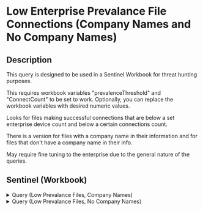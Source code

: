 # Low Enterprise Prevalance File Connections (Company Names and No Company Names)

## Description

This query is designed to be used in a Sentinel Workbook for threat hunting purposes. 

This requires workbook variables "prevalenceThreshold" and "ConnectCount" to be set to work. Optionally, you can replace the workbook variables with desired numeric values.

Looks for files making successful connections that are below a set enterprise device count and below a certain connections count.

There is a version for files with a company name in their information and for files that don't have a company name in their info.

May require fine tuning to the enterprise due to the general nature of the queries.

## Sentinel (Workbook)
<details>
<summary> Query (Low Prevalance Files, Company Names) </summary>
<br>
  
``` KQL
DeviceNetworkEvents
| where ActionType == "ConnectionSuccess"
| where isnotempty(InitiatingProcessVersionInfoCompanyName)
// Insert Exclusions Here
| where RemoteIP != "127.0.0.1"
| where not(RemoteUrl has_any ("googleapis", "windowsupdate", "microsoft", "microsoftonline", "officeapps", "google", "office", "office365"))
// End Exclusions
| summarize 
    Devices = makeset(DeviceName),
    DeviceCount = dcount(DeviceName),
    ObservedIPs = makeset(RemoteIP),
    ObservedURLs = makeset(RemoteUrl),
    ObservedFileNames = makeset(InitiatingProcessFileName),
    ObservedFolderPaths = makeset(InitiatingProcessFolderPath),
    ObservedHashes = makeset(InitiatingProcessSHA1),
    FileCount = dcount(InitiatingProcessSHA1),
    count() by InitiatingProcessVersionInfoCompanyName
| project-rename Connections = count_ 
| where DeviceCount <= {prevalenceThreshold} and Connections <= {ConnectCount}
```

</details>

<details>
<summary> Query (Low Prevalance Files, No Company Names) </summary>
<br>
  
``` KQL
DeviceNetworkEvents
| where ActionType == "ConnectionSuccess"
| where isempty(InitiatingProcessVersionInfoCompanyName)
// Insert Exclusions Here
| where RemoteIP != "127.0.0.1"
| where not(RemoteUrl has_any ("googleapis", "windowsupdate", "microsoft", "microsoftonline", "officeapps", "google", "office", "office365"))
// End Exclusions
| summarize 
    Devices = makeset(DeviceName),
    DeviceCount = dcount(DeviceName),
    ObservedIPs = makeset(RemoteIP),
    ObservedURLs = makeset(RemoteUrl),
    ObservedHashes = makeset(InitiatingProcessSHA1),
    ObservedFolderPaths = makeset(InitiatingProcessFolderPath),
    FileCount = dcount(InitiatingProcessSHA1),
    count() by InitiatingProcessFileName
| project-rename Connections = count_ 
| where DeviceCount <= {prevalenceThreshold} and Connections <= {ConnectCount}
```

</details>

